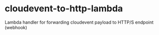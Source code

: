 # cloudevent-to-http-lambda
Lambda handler for forwarding cloudevent payload to HTTP/S endpoint (webhook)
